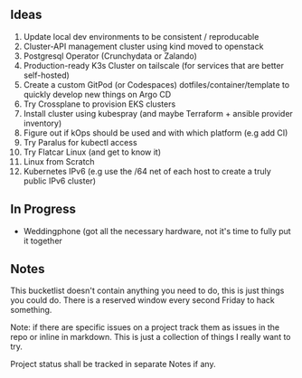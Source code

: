 ## Ideas

1. Update local dev environments to be consistent / reproducable
2.  Cluster-API management cluster using kind moved to openstack
3. Postgresql Operator (Crunchydata or Zalando)
4. Production-ready K3s Cluster on tailscale (for services that are better self-hosted)
5. Create a custom GitPod (or Codespaces) dotfiles/container/template to quickly develop new things on Argo CD
6. Try Crossplane to provision EKS clusters
7. Install cluster using kubespray (and maybe Terraform + ansible provider inventory)
8. Figure out if kOps should be used and with which platform (e.g add CI)
9. Try Paralus for kubectl access
10. Try Flatcar Linux (and get to know it)
11. Linux from Scratch
12. Kubernetes IPv6 (e.g use the /64 net of each host to create a truly public IPv6 cluster)

## In Progress

- Weddingphone (got all the necessary hardware, not it's time to fully put it together

## Notes

This bucketlist doesn't contain anything you need to do, this is just things you could do. There is a reserved window every second Friday to hack something.

Note: if there are specific issues on a project track them as issues in the repo or inline in markdown. This is just a collection of things I really want to try.

Project status shall be tracked in separate Notes if any.
